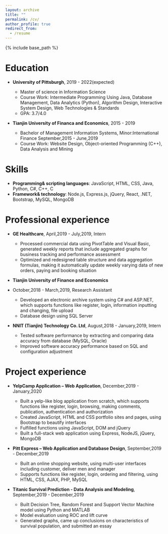 ```yaml
---
layout: archive
title: ""
permalink: /cv/
author_profile: true
redirect_from:
  - /resume
---
```


{% include base_path %}

Education
======
* **University of Pittsburgh**, 2019 - 2022(expected)
    * Master of science in Information Science 
    * Course Work: Intermediate Programming Using Java, Database Management, Data Analytics     (Python), Algorithm Design, Interactive System Design, Web Technologies & Standards
    * GPA: 3.7/4.0

* **Tianjin University of Financa and Economics**, 2015 - 2019
    * Bachelor of Management Information Systems, Minor:International Finance         September,2015 - June,2019
    * Course Work: Website Design, Object-oriented Programming (C++), Data Analysis and Mining

Skills
======
* **Programming& scripting languages**: JavaScript, HTML, CSS, Java, Python, C#, C++, C
* **Framework& technology**: Node.js, Express.js, jQuery, React, .NET, Bootstrap, MySQL, MongoDB 

Professional experience
======
* **GE Healthcare**, April,2019 - July,2019, Intern                                      
    * Processed commercial data using PivotTable and Visual Basic, generated weekly reports that include aggregated graphs for business tracking and performance assessment
    * Optimized and redesigned table structure and data aggregation formulas, making it automatically update weekly varying data of new orders, paying and booking situation
  
* **Tianjin University of Finance and Economics**                                                                                                             
* October,2018 - March,2019, Research Assistant                                                                  
    * Developed an electronic archive system using C# and ASP.NET, which supports functions like register, login, information inputting and changing, file upload
    * Database design using SQL Server

* **NNIT (Tianjin) Technology Co. Ltd**, August,2018 - January,2019, Intern                                          
    * Tested software performance by extracting and comparing data accuracy from database (MySQL, Oracle)
    * Improved software accuracy performance based on SQL and configuration adjustment

Project experience
======
* **YelpCamp Application – Web Application**, December,2019 - January,2020
    * Built a yelp-like blog application from scratch, which supports functions like register, login, browsing, making comments, publication, authentication and authorization
    * Created JavaScript, HTML and CSS portfolio sites and pages, using Bootstrap to beautify interfaces
    * Fulfilled functions using JavaScript, DOM and jQuery
    * Built a full-stack web application using Express, NodeJS, jQuery, MongoDB

* **Pitt Express – Web Application and Database Design**, September,2019 - December,2019
    * Built an online shopping website, using multi-user interfaces including customer, deliver men and manager
    * Supports functions like register, login, ordering and filtering, using HTML, CSS, AJAX, PHP, MySQL

* **Titanic Survival Prediction - Data Analysis and Modeling**, September,2019 - December,2019
    * Built Decision Tree, Random Forest and Support Vector Machine model using Python and MATLAB
    * Model evaluation using ROC and lift curve
    * Generated graphs, came up conclusions on characteristics of survival population, and submitted an essay
